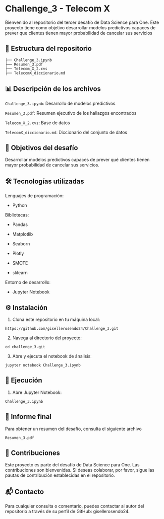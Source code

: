 # Challenge_3 - Telecom X

Bienvenido al repositorio del tercer desafío de Data Science para One. 
Este proyecto tiene como objetivo desarrollar modelos predictivos capaces de prever que clientes tienen mayor probabilidad de cancelar sus servicios

## 📁 Estructura del repositorio

```plaintext
├── Challenge_3.ipynb
├── Resumen_3.pdf
├── Telecom_X_2.cvs
├── TelecomX_diccionario.md

```
## 📊 Descripción de los archivos

```Challenge_3.ipynb```: Desarrollo de modelos predictivos

```Resumen_3.pdf```: Resumen ejecutivo de los hallazgos encontrados

```Telecom_X_2.cvs```: Base de datos

```TelecomX_diccionario.md```: Diccionario del conjunto de datos


## 📌 Objetivos del desafío 

Desarrollar modelos predictivos capaces de prever qué clientes tienen mayor probabilidad de cancelar sus servicios.

## 🛠️ Tecnologías utilizadas 

Lenguajes de programación:

- Python
  
Bibliotecas:

- Pandas

- Matplotlib

- Seaborn

- Plotly
  
- SMOTE

- sklearn


Entorno de desarrollo:

- Jupyter Notebook



## ⚙️ Instalación

1. Clona este repositorio en tu máquina local:
  ```plaintext
https://github.com/gisellerosendo24/Challenge_3.git
```

   
2. Navega al directorio del proyecto:
  ```plaintext
cd challenge_3.git
```


3. Abre y ejecuta el notebook de ánalisis:
  ```plaintext
jupyter notebook Challenge_3.ipynb
```



## 🚀 Ejecución 
1. Abre Jupyter Notebook:
  ```plaintext
Challenge_3.ipynb
  ```
   
## 📄 Informe final 

Para obtener un resumen del desafio, consulta el siguiente archivo
  ```plaintext
Resumen_3.pdf
  ```


## 📌 Contribuciones

Este proyecto es parte del desafío de Data Science para One. Las contribuciones son bienvenidas. Si deseas colaborar, por favor, sigue las pautas de contribución establecidas en el repositorio.

## 📬 Contacto 

Para cualquier consulta o comentario, puedes contactar al autor del repositorio a través de su perfil de GitHub: gisellerosendo24.












   






    
